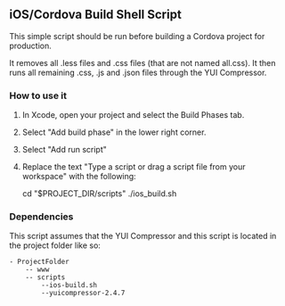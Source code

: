 ## iOS/Cordova Build Shell Script ##

This simple script should be run before building a Cordova project for production.

It removes all .less files and .css files (that are not named all.css).
It then runs all remaining .css, .js and .json files through the YUI Compressor.

### How to use it ###

1. In Xcode, open your project and select the Build Phases tab.
2. Select "Add build phase" in the lower right corner.
3. Select "Add run script"
4. Replace the text "Type a script or drag a script file from your workspace" with the following:

	cd "$PROJECT_DIR/scripts"
	./ios_build.sh

### Dependencies ###

This script assumes that the YUI Compressor and this script is located in the
project folder like so:

	- ProjectFolder
		-- www
		-- scripts
			--ios-build.sh
			--yuicompressor-2.4.7
